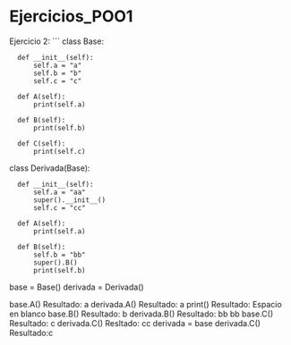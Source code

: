 # Ejercicios_POO1

Ejercicio 2:
´´´ 
  class Base: 

      def __init__(self): 
          self.a = "a" 
          self.b = "b" 
          self.c = "c" 

      def A(self): 
          print(self.a) 

      def B(self): 
          print(self.b) 

      def C(self): 
          print(self.c) 

  class Derivada(Base): 

      def __init__(self): 
          self.a = "aa" 
          super().__init__() 
          self.c = "cc" 

      def A(self): 
          print(self.a) 

      def B(self): 
          self.b = "bb" 
          super().B() 
          print(self.b) 

  base = Base() 
  derivada = Derivada() 

  base.A() Resultado: a
  derivada.A() Resultado: a
  print() Resultado: Espacio en blanco 
  base.B() Resultado: b
  derivada.B() Resultado: bb
                          bb
  base.C() Resultado: c
  derivada.C() Resltado: cc
  derivada = base 
  derivada.C() Resultado:c
